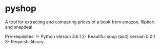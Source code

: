 # pyshop
A tool for extracting and comparing prices of a book from amazon, flipkart and snapdeal

Pre-requisites: 
1- Python version 3.6.1
2- Beautiful soup (bs4) version 0.0.1
3- Requests library 
